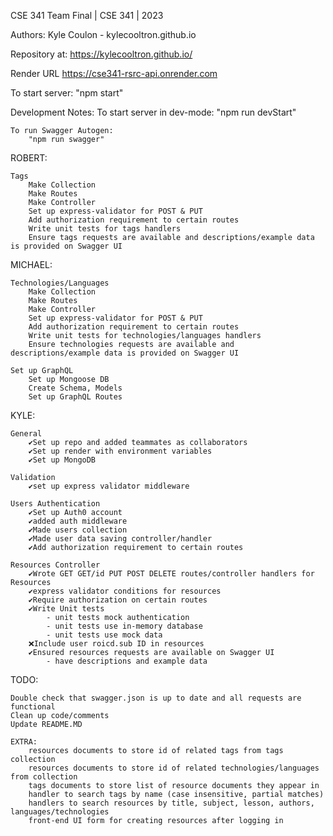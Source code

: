 CSE 341 Team Final | CSE 341 | 2023

Authors:
Kyle Coulon - kylecooltron.github.io

Repository at:
https://kylecooltron.github.io/

Render URL
https://cse341-rsrc-api.onrender.com



To start server:
    "npm start"

Development Notes:
    To start server in dev-mode:
        "npm run devStart"

    To run Swagger Autogen:
        "npm run swagger"



ROBERT:

    Tags
        Make Collection
        Make Routes
        Make Controller
        Set up express-validator for POST & PUT
        Add authorization requirement to certain routes
        Write unit tests for tags handlers
        Ensure tags requests are available and descriptions/example data is provided on Swagger UI


MICHAEL:

    Technologies/Languages
        Make Collection
        Make Routes
        Make Controller
        Set up express-validator for POST & PUT
        Add authorization requirement to certain routes
        Write unit tests for technologies/languages handlers
        Ensure technologies requests are available and descriptions/example data is provided on Swagger UI

    Set up GraphQL
        Set up Mongoose DB
        Create Schema, Models
        Set up GraphQL Routes


KYLE:

    General
        ✔️Set up repo and added teammates as collaborators
        ✔️Set up render with environment variables
        ✔️Set up MongoDB

    Validation
        ✔️set up express validator middleware

    Users Authentication
        ✔️Set up Auth0 account
        ✔️added auth middleware
        ✔️Made users collection
        ✔️Made user data saving controller/handler
        ✔️Add authorization requirement to certain routes

    Resources Controller
        ✔️Wrote GET GET/id PUT POST DELETE routes/controller handlers for Resources
        ✔️express validator conditions for resources
        ✔️Require authorization on certain routes
        ✔️Write Unit tests
            - unit tests mock authentication
            - unit tests use in-memory database
            - unit tests use mock data
        ❌Include user roicd.sub ID in resources
        ✔️Ensured resources requests are available on Swagger UI
            - have descriptions and example data



TODO:
    
    Double check that swagger.json is up to date and all requests are functional
    Clean up code/comments
    Update README.MD

    EXTRA:
        resources documents to store id of related tags from tags collection
        resources documents to store id of related technologies/languages from collection
        tags documents to store list of resource documents they appear in
        handler to search tags by name (case insensitive, partial matches)
        handlers to search resources by title, subject, lesson, authors, languages/technologies
        front-end UI form for creating resources after logging in
        

    










